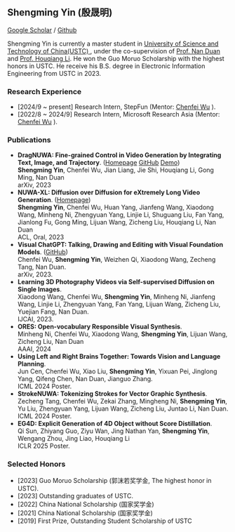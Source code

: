 ## Shengming Yin (殷晟明)

[Google Scholar](https://scholar.google.com/citations?user=rzaiNqIAAAAJ&hl=zh-CN) / [Github](https://github.com/shengming-yin)

Shengming Yin is currently a master student in <a href="https://www.ustc.edu.cn/">University of Science and Technology of China(USTC) </a>, under the co-supervision of <a href="https://nanduan.github.io/"> Prof. Nan Duan </a> and <a href="http://staff.ustc.edu.cn/~lihq/en/"> Prof. Houqiang Li</a>. He won the Guo Moruo Scholarship with the highest honors in USTC. He receive his B.S. degree in Electronic Information Engineering from USTC in 2023. 


### Research Experience
- [2024/9 ~ present] Research Intern, StepFun (Mentor: <a href="https://chenfei-wu.github.io/">Chenfei Wu</a> ).
- [2022/8 ~ 2024/9]  Research Intern, Microsoft Research Asia (Mentor: <a href="https://chenfei-wu.github.io/">Chenfei Wu</a> ).

### Publications
- **DragNUWA: Fine-grained Control in Video Generation by Integrating Text, Image, and Trajectory**. ([Homepage](https://www.microsoft.com/en-us/research/project/dragnuwa/) [GitHub](https://github.com/ProjectNUWA/DragNUWA) [Demo](https://huggingface.co/spaces/yinsming/DragNUWA))
  <br> **Shengming Yin**, Chenfei Wu, Jian Liang, Jie Shi, Houqiang Li, Gong Ming, Nan Duan
  <br> arXiv, 2023
- **NUWA-XL: Diffusion over Diffusion for eXtremely Long Video Generation**. ([Homepage](https://msra-nuwa.azurewebsites.net/#/))
  <br> **Shengming Yin**, Chenfei Wu, Huan Yang, Jianfeng Wang, Xiaodong Wang, Minheng Ni, Zhengyuan Yang, Linjie Li, Shuguang Liu, Fan Yang, Jianlong Fu, Gong Ming, Lijuan Wang, Zicheng Liu, Houqiang Li, Nan Duan
  <br> ACL, Oral, 2023
- **Visual ChatGPT: Talking, Drawing and Editing with Visual Foundation Models**. ([GitHub](https://github.com/microsoft/visual-chatgpt))
  <br> Chenfei Wu, **Shengming Yin**, Weizhen Qi, Xiaodong Wang, Zecheng Tang, Nan Duan.
  <br> arXiv, 2023.
- **Learning 3D Photography Videos via Self-supervised Diffusion on Single Images**.
  <br> Xiaodong Wang, Chenfei Wu, **Shengming Yin**, Minheng Ni, Jianfeng Wang, Linjie Li, Zhengyuan Yang, Fan Yang, Lijuan Wang, Zicheng Liu, Yuejian Fang, Nan Duan.
  <br> IJCAI, 2023.
- **ORES: Open-vocabulary Responsible Visual Synthesis**.
  <br> Minheng Ni, Chenfei Wu, Xiaodong Wang, **Shengming Yin**, Lijuan Wang, Zicheng Liu, Nan Duan
  <br> AAAI, 2024
- **Using Left and Right Brains Together: Towards Vision and Language Planning**. 
  <br> Jun Cen, Chenfei Wu, Xiao Liu, **Shengming Yin**, Yixuan Pei, Jinglong Yang, Qifeng Chen, Nan Duan, Jianguo Zhang.
  <br> ICML 2024 Poster.
- **StrokeNUWA: Tokenizing Strokes for Vector Graphic Synthesis**. 
  <br> Zecheng Tang, Chenfei Wu, Zekai Zhang, Mingheng Ni, **Shengming Yin**, Yu Liu, Zhengyuan Yang, Lijuan Wang, Zicheng Liu, Juntao Li, Nan Duan.
  <br> ICML 2024 Poster.
- **EG4D: Explicit Generation of 4D Object without Score Distillation**.
  <br> Qi Sun, Zhiyang Guo, Ziyu Wan, Jing Nathan Yan, **Shengming Yin**, Wengang Zhou, Jing Liao, Houqiang Li
  <br> ICLR 2025 Poster.
  
### Selected Honors
- [2023] Guo Moruo Scholarship (郭沫若奖学金, The highest honor in USTC).
- [2023] Outstanding graduates of USTC.
- [2022] China National Scholarship (国家奖学金)
- [2021] China National Scholarship (国家奖学金)
- [2019] First Prize, Outstanding Student Scholarship of USTC
